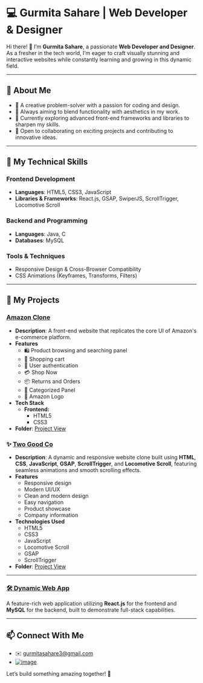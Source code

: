 # 💻 Gurmita Sahare | Web Developer & Designer  

Hi there! 👋 I’m **Gurmita Sahare**, a passionate **Web Developer and Designer**. As a fresher in the tech world, I’m eager to craft visually stunning and interactive websites while constantly learning and growing in this dynamic field.  

---

## 🚀 About Me  
- 🌟 A creative problem-solver with a passion for coding and design.  
- 🎯 Always aiming to blend functionality with aesthetics in my work.  
- 🌱 Currently exploring advanced front-end frameworks and libraries to sharpen my skills.  
- 🤝 Open to collaborating on exciting projects and contributing to innovative ideas.  

---

## 🔧 My Technical Skills  

### **Frontend Development**  
- **Languages**: HTML5, CSS3, JavaScript  
- **Libraries & Frameworks**: React.js, GSAP, SwiperJS, ScrollTrigger, Locomotive Scroll  

### **Backend and Programming**  
- **Languages**: Java, C  
- **Databases**: MySQL  

### **Tools & Techniques**  
- Responsive Design & Cross-Browser Compatibility  
- CSS Animations (Keyframes, Transforms, Filters)  

---

## 🌟 My Projects

### [Amazon Clone](https://github.com/gurmitasahare369/Amazon-Clone)
- **Description**: A front-end website that replicates the core UI of Amazon's e-commerce platform.
- **Features**
  - 🛍️ Product browsing and searching panel
  - 🛒 Shopping cart 
  - 👤 User authentication 
  - 💳 Shop Now
  - 📦 Returns and Orders
  - 🛒 Categorized Panel
  - 📱 Amazon Logo
- **Tech Stack**
  - **Frontend:**
    - HTML5
    - CSS3
- **Folder**: [Project View](https://github.com/gurmitasahare369/Amazon-Clone)
  
### ✨ [Two Good Co](https://github.com/gurmitasahare369/Two_Good_Co_-Front-End-)
- **Description**: A dynamic and responsive website clone built using **HTML**, **CSS**, **JavaScript**, **GSAP**, **ScrollTrigger**, and **Locomotive Scroll**, featuring seamless animations and smooth scrolling effects.  
- **Features**
  - Responsive design
  - Modern UI/UX
  - Clean and modern design
  - Easy navigation
  - Product showcase
  - Company information
- **Technologies Used**
  - HTML5
  - CSS3
  - JavaScript
  - Locomotive Scroll
  - GSAP
  - ScrollTrigger
- **Folder**: [Project View](https://github.com/gurmitasahare369/Two_Good_Co_-Front-End-)

---

### [🛠️ Dynamic Web App](#)  
A feature-rich web application utilizing **React.js** for the frontend and **MySQL** for the backend, built to demonstrate full-stack capabilities.  

---

## 📫 Connect With Me  

- ✉️ gurmitasahare3@gmail.com
- [![image](https://img.shields.io/badge/LinkedIn-0077B5?style=for-the-badge&logo=linkedin&logoColor=white)](https://linkedin.com/in/gurmitasahare369)  

Let’s build something amazing together! 🚀  
